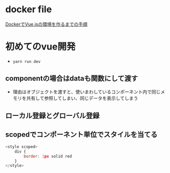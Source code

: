 # docker file
[DockerでVue.jsの環境を作るまでの手順](https://zenn.dev/tet0h/articles/docker-vuejs)
# 初めてのvue開発
- `yarn run dev`

## componentの場合はdataも関数にして渡す
- 理由はオブジェクトを渡すと、使いまわしているコンポーネント内で同じメモリを共有して参照してしまい、同じデータを表示してしまう

## ローカル登録とグローバル登録

## scopedでコンポーネント単位でスタイルを当てる
``` javascript
<style scoped>
	div {
		border: 1px solid red
	}
</style>
```